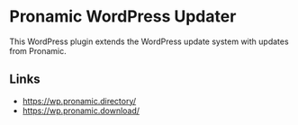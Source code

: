 # Pronamic WordPress Updater

This WordPress plugin extends the WordPress update system with updates from Pronamic.

## Links

- https://wp.pronamic.directory/
- https://wp.pronamic.download/
